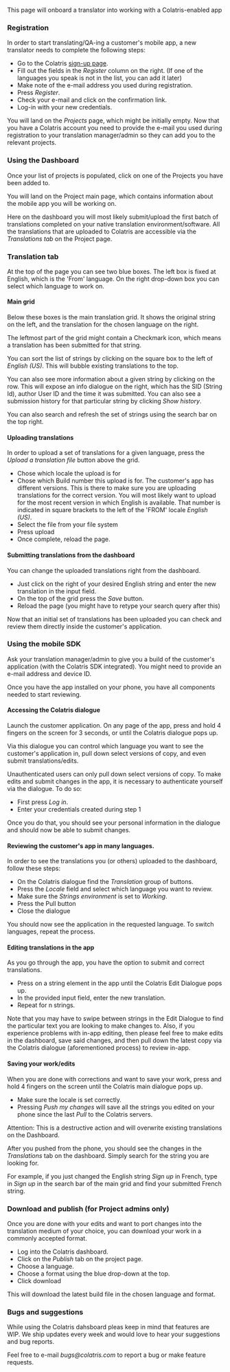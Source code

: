 This page will onboard a translator into working with a Colatris-enabled app

### Registration

In order to start translating/QA-ing a customer's mobile app, a new translator needs to complete the following steps:

* Go to the Colatris [sign-up page](https://dashboard-preview.colatris.com/user/sign-in).
* Fill out the fields in the _Register_ column on the right. (If one of the languages you speak is not in the list, you can add it later)
* Make note of the e-mail address you used during registration.
* Press _Register_.
* Check your e-mail and click on the confirmation link.
* Log-in with your new credentials.

You will land on the _Projects_ page, which might be initially empty. Now that you have a Colatris account you need to provide the e-mail you used during registration to your translation manager/admin so they can add you to the relevant projects.

### Using the Dashboard

Once your list of projects is populated, click on one of the Projects you have been added to.

You will land on the Project main page, which contains information about the mobile app you will be working on.

Here on the dashboard you will most likely submit/upload the first batch of translations completed on your native translation environment/software. All the translations that are uploaded to Colatris are accessible via the _Translations tab_ on the Project page.

### Translation tab

At the top of the page you can see two blue boxes. The left box is fixed at English, which is the 'From' language. On the right drop-down box you can select which language to work on. 

#### Main grid

Below these boxes is the main translation grid. It shows the original string on the left, and the translation for the chosen language on the right. 

The leftmost part of the grid might contain a Checkmark icon, which means a translation has been submitted for that string. 

You can sort the list of strings by clicking on the square box to the left of _English (US)_. This will bubble existing translations to the top.

You can also see more information about a given string by clicking on the row. This will expose an info dialogue on the right, which has the SID (String Id), author User ID and the time it was submitted. You can also see a submission history for that particular string by clicking _Show history_.

You can also search and refresh the set of strings using the search bar on the top right. 

#### Uploading translations

In order to upload a set of translations for a given language, press the _Upload a translation file_ button above the grid.

* Chose which locale the upload is for
* Chose which Build number this upload is for. The customer's app has different versions. This is there to make sure you are uploading translations for the correct version. You will most likely want to upload for the most recent version in which English is available. That number is indicated in square brackets to the left of the 'FROM' locale _English (US)_.
* Select the file from your file system
* Press upload
* Once complete, reload the page.

#### Submitting translations from the dashboard

You can change the uploaded translations right from the dashboard. 

* Just click on the right of your desired English string and enter the new translation in the input field. 
* On the top of the grid press the _Save_ button.
* Reload the page (you might have to retype your search query after this)


Now that an initial set of translations has been uploaded you can check and review them directly inside the customer's application.

### Using the mobile SDK

Ask your translation manager/admin to give you a build of the customer's application (with the Colatris SDK integrated). You might need to provide an e-mail address and device ID.

Once you have the app installed on your phone, you have all components needed to start reviewing. 

#### Accessing the Colatris dialogue

Launch the customer application. On any page of the app, press and hold 4 fingers on the screen for 3 seconds, or until the Colatris dialogue pops up.

Via this dialogue you can control which language you want to see the customer's application in, pull down select versions of copy, and even submit translations/edits. 

Unauthenticated users can only pull down select versions of copy. To make edits and submit changes in the app, it is necessary to authenticate yourself via the dialogue. To do so:

* First press _Log in_.
* Enter your credentials created during step 1

Once you do that, you should see your personal information in the dialogue and should now be able to submit changes.

#### Reviewing the customer's app in many languages.

In order to see the translations you (or others) uploaded to the dashboard, follow these steps:

* On the Colatris dialogue find the _Translation_ group of buttons.
* Press the _Locale_ field and select which language you want to review.
* Make sure the _Strings environment_ is set to _Working_.
* Press the Pull button
* Close the dialogue 

You should now see the application in the requested language. To switch languages, repeat the process.

#### Editing translations in the app

As you go through the app, you have the option to submit and correct translations. 

* Press on a string element in the app until the Colatris Edit Dialogue pops up.
* In the provided input field, enter the new translation.
* Repeat for n strings.

Note that you may have to swipe between strings in the Edit Dialogue to find the particular text you are looking to make changes to. Also, if you experience problems with in-app editing, then please feel free to make edits in the dashboard, save said changes, and then pull down the latest copy via the Colatris dialogue (aforementioned process) to review in-app. 

#### Saving your work/edits

When you are done with corrections and want to save your work, press and hold 4 fingers on the screen until the Colatris main dialogue pops up.

* Make sure the locale is set correctly.
* Pressing _Push my changes_ will save all the strings you edited on your phone since the last _Pull_ to the Colatris servers. 

Attention: This is a destructive action and will overwrite existing translations on the Dashboard.

After you pushed from the phone, you should see the changes in the _Translations_ tab on the dashboard. Simply search for the string you are looking for. 

For example, if you just changed the English string _Sign up_ in French, type in _Sign up_ in the search bar of the main grid and find your submitted French string.

### Download and publish (for Project admins only)

Once you are done with your edits and want to port changes into the translation medium of your choice, you can download your work in a commonly accepted format. 

* Log into the Colatris dashboard.
* Click on the _Publish_ tab on the project page.
* Choose a language.
* Choose a format using the blue drop-down at the top.
* Click download

This will download the latest build file in the chosen language and format.

### Bugs and suggestions

While using the Colatris dahsboard pleas keep in mind that features are WIP. We ship updates every week and would love to hear your suggestions and bug reports.

Feel free to e-mail _bugs@colatris.com_ to report a bug or make feature requests.




